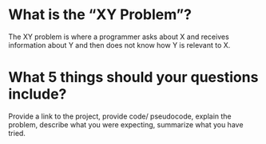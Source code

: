 # What is the “XY Problem”?
The XY problem is where a programmer asks about X and receives information about Y and then does not know how Y is relevant to X.
# What 5 things should your questions include?
Provide a link to the project, provide code/ pseudocode, explain the problem, describe what you were expecting, summarize what you have tried.